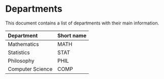 # Departments

This document contains a list of departments with their main information.

| Department | Short name |
|:---|:---|
| Mathematics | MATH |
| Statistics  | STAT |
| Philosophy  | PHIL |
| Computer Science | COMP |